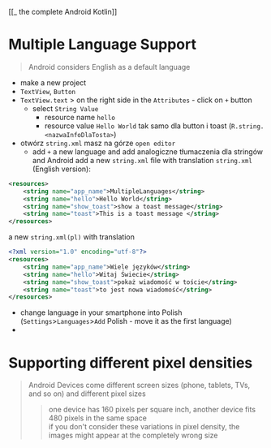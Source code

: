 [[_ the complete Android Kotlin]]

# Multiple Language Support

> 
> Android considers English as a default language
> 

- make a new project
- `TextView`, `Button`
- `TextView.text` > on the right side in the `Attributes` - click on `+` button
	- select `String Value`
		- resource name `hello`
		- resource value `Hello World`
		tak samo dla button i toast (`R.string.<nazwaInfoDlaTosta>`)
- otwórz `string.xml` masz na górze `open editor`
	- add `+` a new language and add analogiczne tłumaczenia dla stringów and Android add a new `string.xml` file with translation
`string.xml` (English version):
```xml
<resources>  
    <string name="app_name">MultipleLanguages</string>  
    <string name="hello">Hello World</string>  
    <string name="show_toast">show a toast message</string>  
    <string name="toast">This is a toast message </string>  
</resources>
```

a new `string.xml(pl)` with translation
```xml
<?xml version="1.0" encoding="utf-8"?>  
<resources>  
    <string name="app_name">Wiele języków</string>  
    <string name="hello">Witaj Świecie</string>  
    <string name="show_toast">pokaż wiadomość w toście</string>  
    <string name="toast">to jest nowa wiadomość</string>  
</resources>
```

- change language in your smartphone into Polish (`Settings`>`Languages`>`Add` Polish - move it as the first language)
- 


# Supporting different pixel densities
> Android Devices come different screen sizes (phone, tablets, TVs, and so on) and different pixel sizes
> 	> one device has 160 pixels per square inch, another device fits 480 pixels in the same space  
> 	> if you don't consider these variations in pixel density, the images might appear at the completely wrong size
>  











